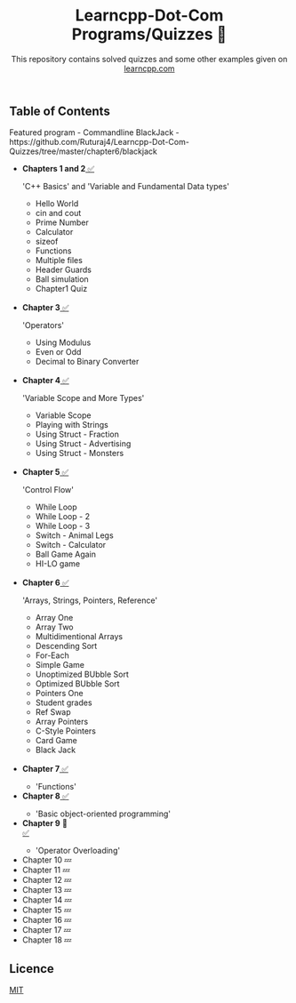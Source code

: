 <!DOCTYPE html>
<html>
  <Header>
    <h1>
      Learncpp-Dot-Com Programs/Quizzes 🚧
    </h1>
    <p>
     This repository contains solved quizzes and some other examples given on
<a href = "http://www.learncpp.com"> learncpp.com </a>
    </p>
  </header>
  <body>
    <h2>Table of Contents</h2>
    <p>Featured program - Commandline BlackJack - https://github.com/Ruturaj4/Learncpp-Dot-Com-Quizzes/tree/master/chapter6/blackjack</p>
    <ul>
      <li><b>Chapters 1 and 2</b><a href = "https://github.com/Ruturaj4/Learncpp-Dot-Com-Quizzes/tree/master/chapters1-2"> ✅</a></li>
      <p>'C++ Basics' and 'Variable and Fundamental Data types'</p>
      <ul>
        <li>Hello World</li>
        <li>cin and cout</li>
        <li>Prime Number</li>
        <li>Calculator</li>
        <li>sizeof</li>
        <li>Functions</li>
        <li>Multiple files</li>
        <li>Header Guards</li>
        <li>Ball simulation</li>
        <li>Chapter1 Quiz</li></br>
      </ul>
      <li><b>Chapter 3</b><a href = "https://github.com/Ruturaj4/Learncpp-Dot-Com-Quizzes/tree/master/chapter3"> ✅</a></li>
      <p>'Operators'</p>
      <ul>
        <li>Using Modulus</li>
        <li>Even or Odd</li>
        <li>Decimal to Binary Converter</li></br>
      </ul>
      <li><b>Chapter 4</b><a href = "https://github.com/Ruturaj4/Learncpp-Dot-Com-Quizzes/tree/master/chapter4"> ✅</a></li>
      <p>'Variable Scope and More Types'</p>
      <ul>
        <li>Variable Scope</li>
        <li>Playing with Strings</li>
        <li>Using Struct - Fraction</li>
        <li>Using Struct - Advertising</li>
        <li>Using Struct - Monsters</li></br>
      </ul>
      <li><b>Chapter 5</b><a href = "https://github.com/Ruturaj4/Learncpp-Dot-Com-Quizzes/tree/master/chapter5"> ✅</a></li>
      <p>'Control Flow'</p>
      <ul>
        <li>While Loop</li>
        <li>While Loop - 2</li>
        <li>While Loop - 3</li>
        <li>Switch - Animal Legs</li>
        <li>Switch - Calculator</li>
        <li>Ball Game Again</li>
        <li>HI-LO game</li></br>
      </ul>
      <li><b>Chapter 6</b><a href = "https://github.com/Ruturaj4/Learncpp-Dot-Com-Quizzes/tree/master/chapter6"> ✅</a></li>
      <p>'Arrays, Strings, Pointers, Reference'</p>
      <ul>
        <li>Array One</li>
        <li>Array Two</li>
        <li>Multidimentional Arrays</li>
        <li>Descending Sort</li>
        <li>For-Each</li>
        <li>Simple Game</li>
        <li>Unoptimized BUbble Sort</li>
        <li>Optimized BUbble Sort</li>
        <li>Pointers One</li>
        <li>Student grades</li>
        <li>Ref Swap</li>
        <li>Array Pointers</li>
        <li>C-Style Pointers</li>
        <li>Card Game</li>
        <li>Black Jack</li></br>
      </ul>
      <li><b>Chapter 7</b><a href = "https://github.com/Ruturaj4/Learncpp-Dot-Com-Quizzes/tree/master/chapter7"> ✅</a></li>
      <ul><li>'Functions'</li></ul>
      <li><b>Chapter 8</b><a href = "https://github.com/Ruturaj4/Learncpp-Dot-Com-Quizzes/tree/master/chapter8"> ✅</a></li>
      <ul><li>'Basic object-oriented programming'</li></ul>
      <li><b>Chapter 9</b> 🚧</li><a href = "https://github.com/Ruturaj4/Learncpp-Dot-Com-Quizzes/tree/master/chapter9"> ✅</a>
      <ul><li>'Operator Overloading'</ul></li>
      <li>Chapter 10 💤</li>
      <li>Chapter 11 💤</li>
      <li>Chapter 12 💤</li>
      <li>Chapter 13 💤</li>
      <li>Chapter 14 💤</li>
      <li>Chapter 15 💤</li>
      <li>Chapter 16 💤</li>
      <li>Chapter 17 💤</li>
      <li>Chapter 18 💤</li>
    </ul>
  </body>
  <footer>
    <h2>Licence</h2>
  <a href = "https://github.com/Ruturaj4/Learncpp-Dot-Com-Quizzes/blob/master/LICENSE"> MIT </a>
  </footer>
</html>
